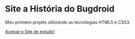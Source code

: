 # Site a História do Bugdroid
Meu primeiro projeto utilizando as tecnologias HTML5 e CSS3.

<a href = "https://gabrielcorrea0.github.io/android-projeto/" target="_blank">  Acesse o Site de estudo!</a>